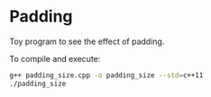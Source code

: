 # Padding

Toy program to see the effect of padding.

To compile and execute:
```bash
g++ padding_size.cpp -o padding_size --std=c++11
./padding_size
```
